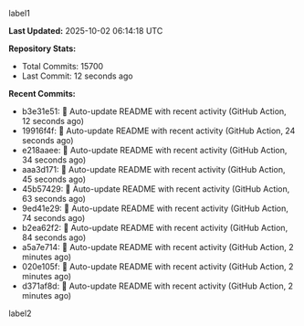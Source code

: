
label1 
<!-- ACTIVITY_START -->
**Last Updated:** 2025-10-02 06:14:18 UTC

**Repository Stats:**
- Total Commits: 15700
- Last Commit: 12 seconds ago

**Recent Commits:**
- b3e31e51: 🤖 Auto-update README with recent activity (GitHub Action, 12 seconds ago)
- 19916f4f: 🤖 Auto-update README with recent activity (GitHub Action, 24 seconds ago)
- e218aaee: 🤖 Auto-update README with recent activity (GitHub Action, 34 seconds ago)
- aaa3d171: 🤖 Auto-update README with recent activity (GitHub Action, 45 seconds ago)
- 45b57429: 🤖 Auto-update README with recent activity (GitHub Action, 63 seconds ago)
- 9ed41e29: 🤖 Auto-update README with recent activity (GitHub Action, 74 seconds ago)
- b2ea62f2: 🤖 Auto-update README with recent activity (GitHub Action, 84 seconds ago)
- a5a7e714: 🤖 Auto-update README with recent activity (GitHub Action, 2 minutes ago)
- 020e105f: 🤖 Auto-update README with recent activity (GitHub Action, 2 minutes ago)
- d371af8d: 🤖 Auto-update README with recent activity (GitHub Action, 2 minutes ago)
<!-- ACTIVITY_END -->

label2
